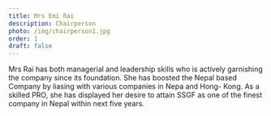 ```yaml
---
title: Mrs Emi Rai
description: Chairperson
photo: /img/chairperson1.jpg
order: 1
draft: false
---
```

Mrs Rai has both managerial and leadership skills who is actively garnishing the company since its foundation. She has boosted the Nepal based Company by  liasing with various companies in Nepa and Hong- Kong. As a skilled PRO, she has displayed her desire to attain SSGF as one of the finest company in Nepal within next five years.